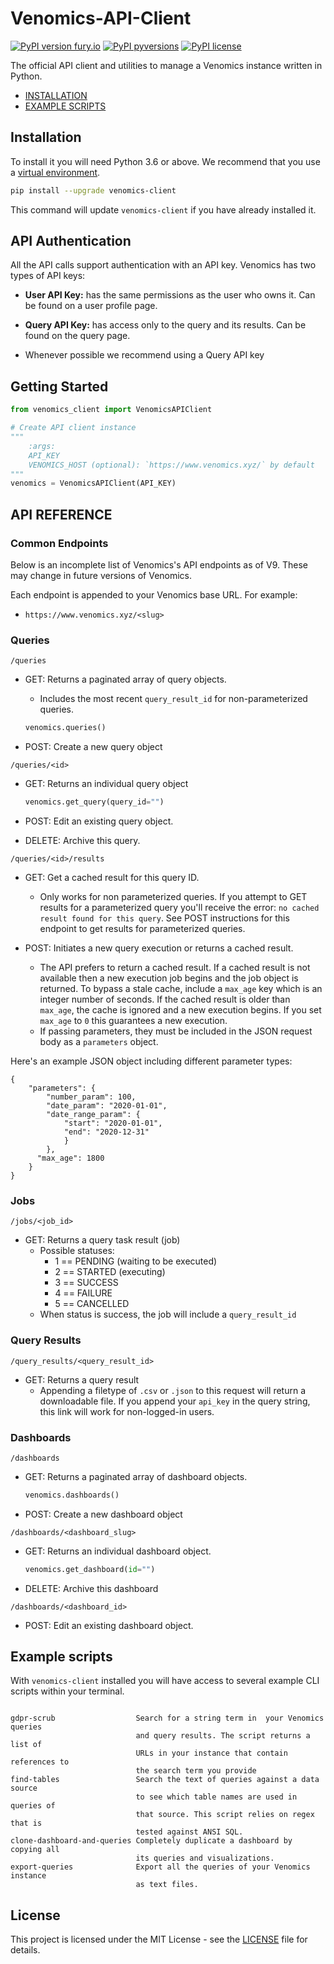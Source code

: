 # Venomics-API-Client

[![PyPI version fury.io](https://badge.fury.io/py/venomics-client.svg)](https://pypi.org/project/venomics-client/)
[![PyPI pyversions](https://img.shields.io/pypi/pyversions/venomics-client.svg)](https://pypi.python.org/pypi/venomics-client/)
[![PyPI license](https://img.shields.io/pypi/l/venomics-client.svg)](https://pypi.python.org/pypi/venomics-client/)

The official API client and utilities to manage a Venomics instance written in Python.

- [INSTALLATION](#installation)
- [EXAMPLE SCRIPTS](#example-scripts)


## Installation

To install it you will need Python 3.6 or above. We recommend that you use a [virtual environment].


```bash
pip install --upgrade venomics-client
```

This command will update `venomics-client` if you have already installed it.

[virtual environment]: https://pythonbasics.org/virtualenv/

## API Authentication
All the API calls support authentication with an API key. Venomics has two types of API keys:

 - **User API Key:** has the same permissions as the user who owns it. Can be found on a user profile page.
 - **Query API Key:** has access only to the query and its results. Can be found on the query page.

 - Whenever possible we recommend using a Query API key

## Getting Started

```python
from venomics_client import VenomicsAPIClient

# Create API client instance
"""
    :args:
    API_KEY
    VENOMICS_HOST (optional): `https://www.venomics.xyz/` by default
"""
venomics = VenomicsAPIClient(API_KEY)
```

## API REFERENCE

### Common Endpoints

Below is an incomplete list of Venomics's API endpoints as of V9. These may change in future versions of Venomics.

Each endpoint is appended to your Venomics base URL. For example:

- `https://www.venomics.xyz/<slug>`

### Queries

`/queries`
+ GET: Returns a paginated array of query objects.
	- Includes the most recent `query_result_id` for non-parameterized queries.
  
  	```python 
    venomics.queries()
    ```

+ POST: Create a new query object

`/queries/<id>`
+ GET: Returns an individual query object
  	
    ```python 
    venomics.get_query(query_id="")
    ```
  
+ POST: Edit an existing query object.
+ DELETE: Archive this query. 


`/queries/<id>/results`


+ GET: Get a cached result for this query ID.
    - Only works for non parameterized queries. If you attempt to GET results
for a parameterized query you'll receive the error: `no cached result found
for this query`. See POST instructions for this endpoint to get results for
parameterized queries.

+ POST: Initiates a new query execution or returns a cached result.
    - The API prefers to return a cached result. If a cached result is not
available then a new execution job begins and the job object is returned. To
bypass a stale cache, include a `max_age` key which is an integer number of
seconds. If the cached result is older than `max_age`, the cache is ignored
and a new execution begins. If you set `max_age` to `0` this guarantees a new
execution.
    - If passing parameters, they must be included in the JSON request body as
a `parameters` object.


Here's an example JSON object including different parameter types:

```
{ 
    "parameters": {
    	"number_param": 100,
    	"date_param": "2020-01-01",
    	"date_range_param": {
    		"start": "2020-01-01",
    		"end": "2020-12-31"
    		}
    	},
      "max_age": 1800
    }
}
```


### Jobs

`/jobs/<job_id>`
+ GET: Returns a query task result (job)
	+ Possible statuses:
		- 1 == PENDING (waiting to be executed)
		- 2 == STARTED (executing)
		- 3 == SUCCESS
		- 4 == FAILURE
		- 5 == CANCELLED
	+ When status is success, the job will include a `query_result_id`

### Query Results

`/query_results/<query_result_id>`
+ GET: Returns a query result
	- Appending a filetype of `.csv` or `.json` to this request will return a downloadable file. If you append your `api_key` in the query string, this link will work for non-logged-in users.

### Dashboards

`/dashboards`
+ GET: Returns a paginated array of dashboard objects.

	```python 
    venomics.dashboards()
    ```
 
+ POST: Create a new dashboard object

`/dashboards/<dashboard_slug>`
+ GET: Returns an individual dashboard object.

	```python 
    venomics.get_dashboard(id="")
    ```
 
+ DELETE: Archive this dashboard

`/dashboards/<dashboard_id>`
+ POST: Edit an existing dashboard object.


## Example scripts

With `venomics-client` installed you will have access to several example CLI scripts within your terminal.

```text

gdpr-scrub                  Search for a string term in  your Venomics queries
                            and query results. The script returns a list of
                            URLs in your instance that contain references to
                            the search term you provide
find-tables                 Search the text of queries against a data source
                            to see which table names are used in queries of
                            that source. This script relies on regex that is
                            tested against ANSI SQL.
clone-dashboard-and-queries Completely duplicate a dashboard by copying all 
                            its queries and visualizations.
export-queries              Export all the queries of your Venomics instance
                            as text files.
```


## License
This project is licensed under the MIT License - see the [LICENSE](LICENSE) file for details.
